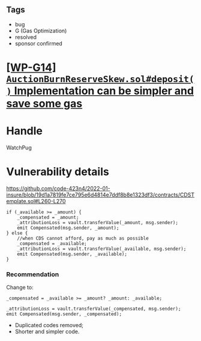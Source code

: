 ## Tags

- bug
- G (Gas Optimization)
- resolved
- sponsor confirmed

# [[WP-G14] `AuctionBurnReserveSkew.sol#deposit()` Implementation can be simpler and save some gas](https://github.com/code-423n4/2022-01-insure-findings/issues/233) 

# Handle

WatchPug


# Vulnerability details

https://github.com/code-423n4/2022-01-insure/blob/19d1a7819fe7ce795e6d4814e7ddf8b8e1323df3/contracts/CDSTemplate.sol#L260-L270

```solidity
if (_available >= _amount) {
    _compensated = _amount;
    _attributionLoss = vault.transferValue(_amount, msg.sender);
    emit Compensated(msg.sender, _amount);
} else {
    //when CDS cannot afford, pay as much as possible
    _compensated = _available;
    _attributionLoss = vault.transferValue(_available, msg.sender);
    emit Compensated(msg.sender, _available);
}

```

### Recommendation

Change to:

```solidity
_compensated = _available >= _amount? _amount: _available;

_attributionLoss = vault.transferValue(_compensated, msg.sender);
emit Compensated(msg.sender, _compensated);
```

- Duplicated codes removed;
- Shorter and simpler code.

